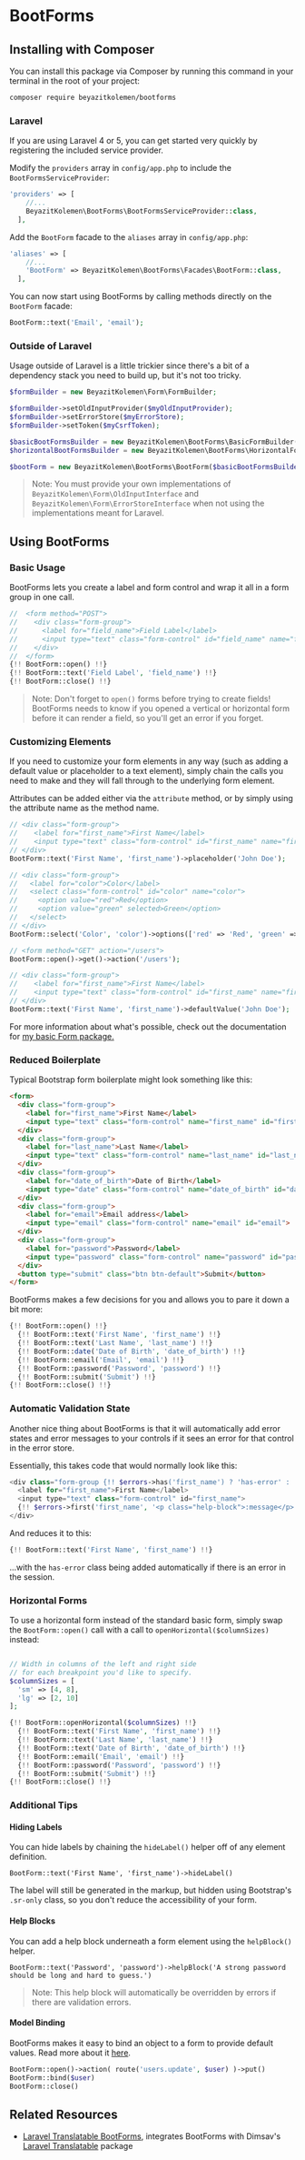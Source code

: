 
BootForms
===============

## Installing with Composer

You can install this package via Composer by running this command in your terminal in the root of your project:

```bash
composer require beyazitkolemen/bootforms
```

### Laravel

If you are using Laravel 4 or 5, you can get started very quickly by registering the included service provider.

Modify the `providers` array in `config/app.php` to include the `BootFormsServiceProvider`:

```php
'providers' => [
    //...
    BeyazitKolemen\BootForms\BootFormsServiceProvider::class,
  ],
```

Add the `BootForm` facade to the `aliases` array in `config/app.php`:

```php
'aliases' => [
    //...
    'BootForm' => BeyazitKolemen\BootForms\Facades\BootForm::class,
  ],
```

You can now start using BootForms by calling methods directly on the `BootForm` facade:

```php
BootForm::text('Email', 'email');
```

### Outside of Laravel

Usage outside of Laravel is a little trickier since there's a bit of a dependency stack you need to build up, but it's not too tricky.

```php
$formBuilder = new BeyazitKolemen\Form\FormBuilder;

$formBuilder->setOldInputProvider($myOldInputProvider);
$formBuilder->setErrorStore($myErrorStore);
$formBuilder->setToken($myCsrfToken);

$basicBootFormsBuilder = new BeyazitKolemen\BootForms\BasicFormBuilder($formBuilder);
$horizontalBootFormsBuilder = new BeyazitKolemen\BootForms\HorizontalFormBuilder($formBuilder);

$bootForm = new BeyazitKolemen\BootForms\BootForm($basicBootFormsBuilder, $horizontalBootFormsBuilder);
```

> Note: You must provide your own implementations of `BeyazitKolemen\Form\OldInputInterface` and `BeyazitKolemen\Form\ErrorStoreInterface` when not using the implementations meant for Laravel.

## Using BootForms

### Basic Usage

BootForms lets you create a label and form control and wrap it all in a form group in one call.

```php
//  <form method="POST">
//    <div class="form-group">
//      <label for="field_name">Field Label</label>
//      <input type="text" class="form-control" id="field_name" name="field_name">
//    </div>
//  </form>
{!! BootForm::open() !!}
{!! BootForm::text('Field Label', 'field_name') !!}
{!! BootForm::close() !!}
```

> Note: Don't forget to `open()` forms before trying to create fields! BootForms needs to know if you opened a vertical or horizontal form before it can render a field, so you'll get an error if you forget.

### Customizing Elements

If you need to customize your form elements in any way (such as adding a default value or placeholder to a text element), simply chain the calls you need to make and they will fall through to the underlying form element.

Attributes can be added either via the `attribute` method, or by simply using the attribute name as the method name.

```php
// <div class="form-group">
//    <label for="first_name">First Name</label>
//    <input type="text" class="form-control" id="first_name" name="first_name" placeholder="John Doe">
// </div>
BootForm::text('First Name', 'first_name')->placeholder('John Doe');

// <div class="form-group">
//   <label for="color">Color</label>
//   <select class="form-control" id="color" name="color">
//     <option value="red">Red</option>
//     <option value="green" selected>Green</option>
//   </select>
// </div>
BootForm::select('Color', 'color')->options(['red' => 'Red', 'green' => 'Green'])->select('green');

// <form method="GET" action="/users">
BootForm::open()->get()->action('/users');

// <div class="form-group">
//    <label for="first_name">First Name</label>
//    <input type="text" class="form-control" id="first_name" name="first_name" value="John Doe">
// </div>
BootForm::text('First Name', 'first_name')->defaultValue('John Doe');
```

For more information about what's possible, check out the documentation for [my basic Form package.](https://github.com/adamwathan/form)

### Reduced Boilerplate

Typical Bootstrap form boilerplate might look something like this:

```html
<form>
  <div class="form-group">
    <label for="first_name">First Name</label>
    <input type="text" class="form-control" name="first_name" id="first_name">
  </div>
  <div class="form-group">
    <label for="last_name">Last Name</label>
    <input type="text" class="form-control" name="last_name" id="last_name">
  </div>
  <div class="form-group">
    <label for="date_of_birth">Date of Birth</label>
    <input type="date" class="form-control" name="date_of_birth" id="date_of_birth">
  </div>
  <div class="form-group">
    <label for="email">Email address</label>
    <input type="email" class="form-control" name="email" id="email">
  </div>
  <div class="form-group">
    <label for="password">Password</label>
    <input type="password" class="form-control" name="password" id="password">
  </div>
  <button type="submit" class="btn btn-default">Submit</button>
</form>
```

BootForms makes a few decisions for you and allows you to pare it down a bit more:

```php
{!! BootForm::open() !!}
  {!! BootForm::text('First Name', 'first_name') !!}
  {!! BootForm::text('Last Name', 'last_name') !!}
  {!! BootForm::date('Date of Birth', 'date_of_birth') !!}
  {!! BootForm::email('Email', 'email') !!}
  {!! BootForm::password('Password', 'password') !!}
  {!! BootForm::submit('Submit') !!}
{!! BootForm::close() !!}
```

### Automatic Validation State

Another nice thing about BootForms is that it will automatically add error states and error messages to your controls if it sees an error for that control in the error store.

Essentially, this takes code that would normally look like this:

```php
<div class="form-group {!! $errors->has('first_name') ? 'has-error' : '' !!}">
  <label for="first_name">First Name</label>
  <input type="text" class="form-control" id="first_name">
  {!! $errors->first('first_name', '<p class="help-block">:message</p>') !!}
</div>
```

And reduces it to this:

```php
{!! BootForm::text('First Name', 'first_name') !!}
```

...with the `has-error` class being added automatically if there is an error in the session.

### Horizontal Forms

To use a horizontal form instead of the standard basic form, simply swap the `BootForm::open()` call with a call to `openHorizontal($columnSizes)` instead:

```php

// Width in columns of the left and right side
// for each breakpoint you'd like to specify.
$columnSizes = [
  'sm' => [4, 8],
  'lg' => [2, 10]
];

{!! BootForm::openHorizontal($columnSizes) !!}
  {!! BootForm::text('First Name', 'first_name') !!}
  {!! BootForm::text('Last Name', 'last_name') !!}
  {!! BootForm::text('Date of Birth', 'date_of_birth') !!}
  {!! BootForm::email('Email', 'email') !!}
  {!! BootForm::password('Password', 'password') !!}
  {!! BootForm::submit('Submit') !!}
{!! BootForm::close() !!}
```

### Additional Tips

#### Hiding Labels

You can hide labels by chaining the `hideLabel()` helper off of any element definition.

`BootForm::text('First Name', 'first_name')->hideLabel()`

The label will still be generated in the markup, but hidden using Bootstrap's `.sr-only` class, so you don't reduce the accessibility of your form.

#### Help Blocks

You can add a help block underneath a form element using the `helpBlock()` helper.

`BootForm::text('Password', 'password')->helpBlock('A strong password should be long and hard to guess.')`

> Note: This help block will automatically be overridden by errors if there are validation errors.

#### Model Binding

BootForms makes it easy to bind an object to a form to provide default values. Read more about it [here](https://github.com/adamwathan/form#model-binding).

```php
BootForm::open()->action( route('users.update', $user) )->put()
BootForm::bind($user)
BootForm::close()
```

## Related Resources

- [Laravel Translatable BootForms](https://github.com/Propaganistas/Laravel-Translatable-Bootforms), integrates BootForms with Dimsav's [Laravel Translatable](https://github.com/dimsav/laravel-translatable) package
